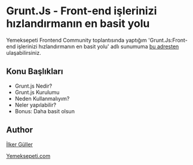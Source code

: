 # Grunt.Js - Front-end işlerinizi hızlandırmanın en basit yolu

Yemeksepeti Frontend Community toplantısında yaptığım 'Grunt.Js:Front-end işlerinizi hızlandırmanın en basit yolu' adlı sunumuma [bu adresten](http://sly777.github.io/presentations/gruntjsnedir/) ulaşabilirsiniz.

## Konu Başlıkları

- Grunt.js Nedir?
- Grunt.js Kurulumu
- Neden Kullanmalıyım?
- Neler yapılabilir?
- Bonus: Daha basit olsun

## Author

[İlker Güller](http://ilkerguller.com)

[Yemeksepeti.com](http://yemeksepeti.com)